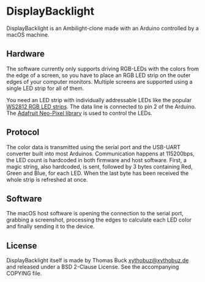# DisplayBacklight

DisplayBacklight is an Ambilight-clone made with an Arduino controlled by a macOS machine.

## Hardware

The software currently only supports driving RGB-LEDs with the colors from the edge of a screen, so you have to place an RGB LED strip on the outer edges of your computer monitors. Multiple screens are supported using a single LED strip for all of them.

You need an LED strip with individually addressable LEDs like the popular [WS2812 RGB LED strips](https://www.sparkfun.com/products/12025). The data line is connected to pin 2 of the Arduino. The [Adafruit Neo-Pixel library](https://github.com/adafruit/Adafruit_NeoPixel) is used to control the LEDs.

## Protocol

The color data is transmitted using the serial port and the USB-UART converter built into most Arduinos. Communication happens at 115200bps, the LED count is hardcoded in both firmware and host software. First, a magic string, also hardcoded, is sent, followed by 3 bytes containing Red, Green and Blue, for each LED. When the last byte has been received the whole strip is refreshed at once.

## Software

The macOS host software is opening the connection to the serial port, grabbing a screenshot, processing the edges to calculate each LED color and finally sending it to the device.

## License

DisplayBacklight itself is made by Thomas Buck <xythobuz@xythobuz.de> and released under a BSD 2-Clause License. See the accompanying COPYING file.

